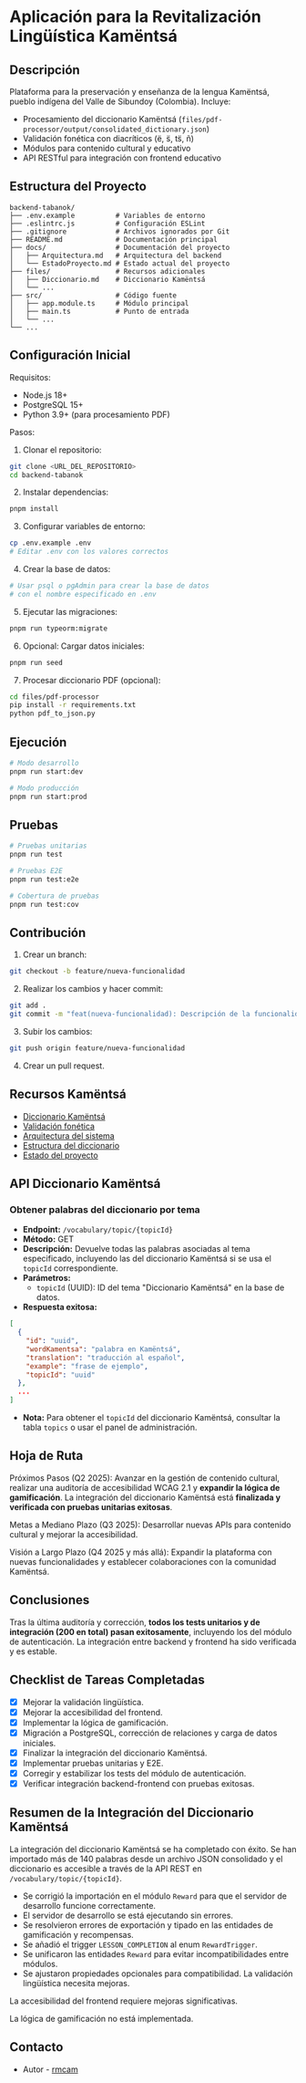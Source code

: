# Aplicación para la Revitalización Lingüística Kamëntsá

## Descripción

Plataforma para la preservación y enseñanza de la lengua Kamëntsá, pueblo indígena del Valle de Sibundoy (Colombia). Incluye:

- Procesamiento del diccionario Kamëntsá (`files/pdf-processor/output/consolidated_dictionary.json`)
- Validación fonética con diacríticos (ë, s̈, ts̈, ñ)
- Módulos para contenido cultural y educativo
- API RESTful para integración con frontend educativo



## Estructura del Proyecto

```
backend-tabanok/
├── .env.example          # Variables de entorno
├── .eslintrc.js          # Configuración ESLint
├── .gitignore            # Archivos ignorados por Git
├── README.md             # Documentación principal
├── docs/                 # Documentación del proyecto
│   ├── Arquitectura.md   # Arquitectura del backend
│   └── EstadoProyecto.md # Estado actual del proyecto
├── files/                # Recursos adicionales
│   ├── Diccionario.md    # Diccionario Kamëntsá
│   └── ...
├── src/                  # Código fuente
│   ├── app.module.ts     # Módulo principal
│   ├── main.ts           # Punto de entrada
│   └── ...
└── ...
```

## Configuración Inicial

Requisitos:

- Node.js 18+
- PostgreSQL 15+
- Python 3.9+ (para procesamiento PDF)

Pasos:

1.  Clonar el repositorio:

```bash
git clone <URL_DEL_REPOSITORIO>
cd backend-tabanok
```

2.  Instalar dependencias:

```bash
pnpm install
```

3.  Configurar variables de entorno:

```bash
cp .env.example .env
# Editar .env con los valores correctos
```

4.  Crear la base de datos:

```bash
# Usar psql o pgAdmin para crear la base de datos
# con el nombre especificado en .env
```

5.  Ejecutar las migraciones:

```bash
pnpm run typeorm:migrate
```

6.  Opcional: Cargar datos iniciales:

```bash
pnpm run seed
```

7.  Procesar diccionario PDF (opcional):

```bash
cd files/pdf-processor
pip install -r requirements.txt
python pdf_to_json.py
```

## Ejecución

```bash
# Modo desarrollo
pnpm run start:dev

# Modo producción
pnpm run start:prod
```

## Pruebas

```bash
# Pruebas unitarias
pnpm run test

# Pruebas E2E
pnpm run test:e2e

# Cobertura de pruebas
pnpm run test:cov
```

## Contribución

1.  Crear un branch:

```bash
git checkout -b feature/nueva-funcionalidad
```

2.  Realizar los cambios y hacer commit:

```bash
git add .
git commit -m "feat(nueva-funcionalidad): Descripción de la funcionalidad"
```

3.  Subir los cambios:

```bash
git push origin feature/nueva-funcionalidad
```

4.  Crear un pull request.

## Recursos Kamëntsá

- [Diccionario Kamëntsá](files/Diccionario.md)
- [Validación fonética](docs/ValidacionFonetica.md)
- [Arquitectura del sistema](docs/Arquitectura.md)
- [Estructura del diccionario](docs/EstructuraDiccionario.md)
- [Estado del proyecto](docs/EstadoProyecto.md)

## API Diccionario Kamëntsá

### Obtener palabras del diccionario por tema

- **Endpoint:** `/vocabulary/topic/{topicId}`
- **Método:** GET
- **Descripción:** Devuelve todas las palabras asociadas al tema especificado, incluyendo las del diccionario Kamëntsá si se usa el `topicId` correspondiente.
- **Parámetros:**
  - `topicId` (UUID): ID del tema "Diccionario Kamëntsá" en la base de datos.
- **Respuesta exitosa:**
```json
[
  {
    "id": "uuid",
    "wordKamentsa": "palabra en Kamëntsá",
    "translation": "traducción al español",
    "example": "frase de ejemplo",
    "topicId": "uuid"
  },
  ...
]
```
- **Nota:** Para obtener el `topicId` del diccionario Kamëntsá, consultar la tabla `topics` o usar el panel de administración.

## Hoja de Ruta

Próximos Pasos (Q2 2025): Avanzar en la gestión de contenido cultural, realizar una auditoría de accesibilidad WCAG 2.1 y **expandir la lógica de gamificación**. La integración del diccionario Kamëntsá está **finalizada y verificada con pruebas unitarias exitosas**.

Metas a Mediano Plazo (Q3 2025): Desarrollar nuevas APIs para contenido cultural y mejorar la accesibilidad.

Visión a Largo Plazo (Q4 2025 y más allá): Expandir la plataforma con nuevas funcionalidades y establecer colaboraciones con la comunidad Kamëntsá.

## Conclusiones

Tras la última auditoría y corrección, **todos los tests unitarios y de integración (200 en total) pasan exitosamente**, incluyendo los del módulo de autenticación. La integración entre backend y frontend ha sido verificada y es estable.

## Checklist de Tareas Completadas

- [x] Mejorar la validación lingüística.
- [x] Mejorar la accesibilidad del frontend.
- [x] Implementar la lógica de gamificación.
- [x] Migración a PostgreSQL, corrección de relaciones y carga de datos iniciales.
- [x] Finalizar la integración del diccionario Kamëntsá.
- [x] Implementar pruebas unitarias y E2E.
- [x] Corregir y estabilizar los tests del módulo de autenticación.
- [x] Verificar integración backend-frontend con pruebas exitosas.

## Resumen de la Integración del Diccionario Kamëntsá

La integración del diccionario Kamëntsá se ha completado con éxito. Se han importado más de 140 palabras desde un archivo JSON consolidado y el diccionario es accesible a través de la API REST en `/vocabulary/topic/{topicId}`.
- Se corrigió la importación en el módulo `Reward` para que el servidor de desarrollo funcione correctamente.
- El servidor de desarrollo se está ejecutando sin errores.
- Se resolvieron errores de exportación y tipado en las entidades de gamificación y recompensas.
- Se añadió el trigger `LESSON_COMPLETION` al enum `RewardTrigger`.
- Se unificaron las entidades `Reward` para evitar incompatibilidades entre módulos.
- Se ajustaron propiedades opcionales para compatibilidad.
La validación lingüística necesita mejoras.

La accesibilidad del frontend requiere mejoras significativas.

La lógica de gamificación no está implementada.

## Contacto

- Autor - [rmcam](https://twitter.com/rmcam)

